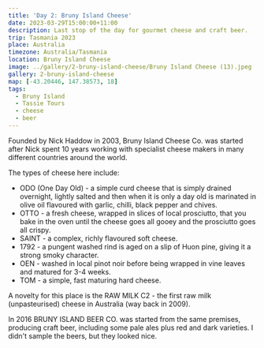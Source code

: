 ```yaml
---
title: 'Day 2: Bruny Island Cheese'
date: 2023-03-29T15:00:00+11:00
description: Last stop of the day for gourmet cheese and craft beer.
trip: Tasmania 2023
place: Australia
timezone: Australia/Tasmania
location: Bruny Island Cheese
image: ../gallery/2-bruny-island-cheese/Bruny Island Cheese (13).jpeg
gallery: 2-bruny-island-cheese
map: [-43.20446, 147.38573, 18]
tags:
  - Bruny Island
  - Tassie Tours
  - cheese
  - beer
---
```


Founded by Nick Haddow in 2003, Bruny Island Cheese Co. was started after Nick spent 10 years working with specialist cheese makers in many different countries around the world.

The types of cheese here include:

- ODO (One Day Old) - a simple curd cheese that is simply drained overnight, lightly salted and then when it is only a day old is marinated in olive oil flavoured with garlic, chilli, black pepper and chives.
- OTTO - a fresh cheese, wrapped in slices of local prosciutto, that you bake in the oven until the cheese goes all gooey and the prosciutto goes all crispy.
- SAINT - a complex, richly flavoured soft cheese.
- 1792 - a pungent washed rind is aged on a slip of Huon pine, giving it a strong smoky character.
- OEN - washed in local pinot noir before being wrapped in vine leaves and matured for 3-4 weeks.
- TOM - a simple, fast maturing hard cheese.

A novelty for this place is the RAW MILK C2 - the first raw milk (unpasteurised) cheese in Australia (way back in 2009).

In 2016 BRUNY ISLAND BEER CO. was started from the same premises, producing craft beer, including some pale ales plus red and dark varieties. I didn't sample the beers, but they looked nice.

